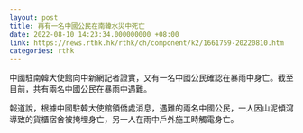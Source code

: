 ```yaml
---
layout: post
title: 再有一名中國公民在南韓水災中死亡
date: 2022-08-10 14:23:34.000000000 +08:00
link: https://news.rthk.hk/rthk/ch/component/k2/1661759-20220810.htm
categories: rthk
---
```


中國駐南韓大使館向中新網記者證實，又有一名中國公民確認在暴雨中身亡。截至目前，共有兩名中國公民在暴雨中遇難。

報道說，根據中國駐韓大使館領僑處消息，遇難的兩名中國公民，一人因山泥傾瀉導致的貨櫃宿舍被掩埋身亡，另一人在雨中戶外施工時觸電身亡。
